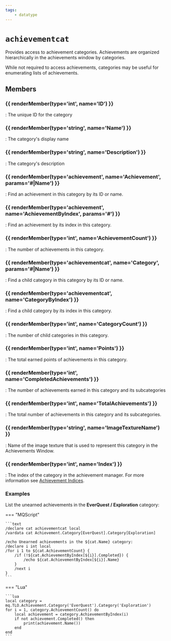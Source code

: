```yaml
---
tags:
    - datatype
---
```

# `achievementcat`

Provides access to achievement categories. Achievements are organized hierarchically in the achievements window by categories.

While not required to access achievements, categories may be useful for enumerating lists of achievements.

## Members

### {{ renderMember(type='int', name='ID') }} 

:   The unique ID for the category

### {{ renderMember(type='string', name='Name') }} 

:   The category's display name

### {{ renderMember(type='string', name='Description') }} 

:   The category's description

### {{ renderMember(type='achievement', name='Achievement', params='#|Name') }} 

:   Find an achievement in this category by its ID or name.

### {{ renderMember(type='achievement', name='AchievementByIndex', params='#') }} 

:   Find an achievement by its index in this category.

### {{ renderMember(type='int', name='AchievementCount') }} 

:   The number of achievements in this category.

### {{ renderMember(type='achievementcat', name='Category', params='#|Name') }} 

:   Find a child category in this category by its ID or name.

### {{ renderMember(type='achievementcat', name='CategoryByIndex') }} 

:   Find a child category by its index in this category.

### {{ renderMember(type='int', name='CategoryCount') }} 

:   The number of child categories in this category.

### {{ renderMember(type='int', name='Points') }} 

:   The total earned points of achievements in this category.

### {{ renderMember(type='int', name='CompletedAchievements') }} 

:   The number of achievements earned in this category and its subcategories

### {{ renderMember(type='int', name='TotalAchievements') }} 

:   The total number of achievements in this category and its subcategories.

### {{ renderMember(type='string', name='ImageTextureName') }} 

:   Name of the image texture that is used to represent this category in the Achievements Window.

### {{ renderMember(type='int', name='Index') }} 

:   The index of the category in the achievement manager. For more information see [Achievement Indices](../top-level-objects/tlo-achievement.md#note-about-achievement-indices).


### Examples

List the unearned achievements in the **EverQuest / Exploration** category:

=== "MQScript"

    ```text
    /declare cat achievementcat local
    /vardata cat Achievement.Category[EverQuest].Category[Exploration]

    /echo Unearned achievements in the ${cat.Name} category:
    /declare i int local
    /for i 1 to ${cat.AchievementCount} {
        /if (!${cat.AchievementByIndex[${i}].Completed}) {
            /echo ${cat.AchievementByIndex[${i}].Name}
        }
        /next i
    }
    ```

=== "Lua"

    ```lua
    local category = mq.TLO.Achievement.Category('EverQuest').Category('Exploration')
    for i = 1, category.AchievementCount() do
        local achievement = category.AchievementByIndex(i)
        if not achievement.Completed() then
            print(achievement.Name())
        end
    end
    ```
[int]: datatype-int.md
[string]: datatype-string.md
[achievementobj]: datatype-achievementobj.md
[bool]: datatype-bool.md
[time]: datatype-time.md
[achievement]: datatype-achievement.md
[achievementcat]: datatype-achievementcat.md

